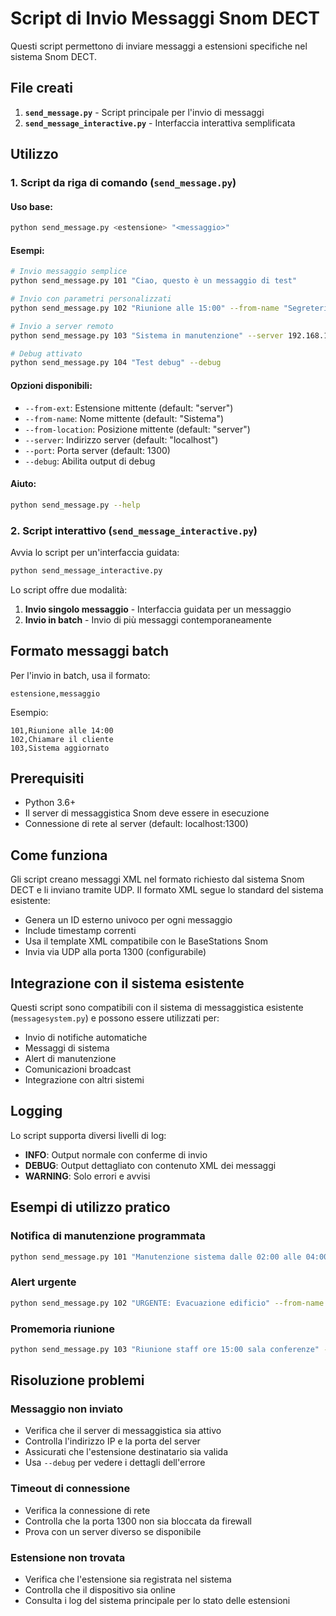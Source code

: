 # Script di Invio Messaggi Snom DECT

Questi script permettono di inviare messaggi a estensioni specifiche nel sistema Snom DECT.

## File creati

1. **`send_message.py`** - Script principale per l'invio di messaggi
2. **`send_message_interactive.py`** - Interfaccia interattiva semplificata

## Utilizzo

### 1. Script da riga di comando (`send_message.py`)

#### Uso base:

```bash
python send_message.py <estensione> "<messaggio>"
```

#### Esempi:

```bash
# Invio messaggio semplice
python send_message.py 101 "Ciao, questo è un messaggio di test"

# Invio con parametri personalizzati
python send_message.py 102 "Riunione alle 15:00" --from-name "Segreteria" --from-ext 100

# Invio a server remoto
python send_message.py 103 "Sistema in manutenzione" --server 192.168.1.100 --port 1300

# Debug attivato
python send_message.py 104 "Test debug" --debug
```

#### Opzioni disponibili:

-   `--from-ext`: Estensione mittente (default: "server")
-   `--from-name`: Nome mittente (default: "Sistema")
-   `--from-location`: Posizione mittente (default: "server")
-   `--server`: Indirizzo server (default: "localhost")
-   `--port`: Porta server (default: 1300)
-   `--debug`: Abilita output di debug

#### Aiuto:

```bash
python send_message.py --help
```

### 2. Script interattivo (`send_message_interactive.py`)

Avvia lo script per un'interfaccia guidata:

```bash
python send_message_interactive.py
```

Lo script offre due modalità:

1. **Invio singolo messaggio** - Interfaccia guidata per un messaggio
2. **Invio in batch** - Invio di più messaggi contemporaneamente

## Formato messaggi batch

Per l'invio in batch, usa il formato:

```
estensione,messaggio
```

Esempio:

```
101,Riunione alle 14:00
102,Chiamare il cliente
103,Sistema aggiornato
```

## Prerequisiti

-   Python 3.6+
-   Il server di messaggistica Snom deve essere in esecuzione
-   Connessione di rete al server (default: localhost:1300)

## Come funziona

Gli script creano messaggi XML nel formato richiesto dal sistema Snom DECT e li inviano tramite UDP. Il formato XML segue lo standard del sistema esistente:

-   Genera un ID esterno univoco per ogni messaggio
-   Include timestamp correnti
-   Usa il template XML compatibile con le BaseStations Snom
-   Invia via UDP alla porta 1300 (configurabile)

## Integrazione con il sistema esistente

Questi script sono compatibili con il sistema di messaggistica esistente (`messagesystem.py`) e possono essere utilizzati per:

-   Invio di notifiche automatiche
-   Messaggi di sistema
-   Alert di manutenzione
-   Comunicazioni broadcast
-   Integrazione con altri sistemi

## Logging

Lo script supporta diversi livelli di log:

-   **INFO**: Output normale con conferme di invio
-   **DEBUG**: Output dettagliato con contenuto XML dei messaggi
-   **WARNING**: Solo errori e avvisi

## Esempi di utilizzo pratico

### Notifica di manutenzione programmata

```bash
python send_message.py 101 "Manutenzione sistema dalle 02:00 alle 04:00" --from-name "IT Support"
```

### Alert urgente

```bash
python send_message.py 102 "URGENTE: Evacuazione edificio" --from-name "Sicurezza"
```

### Promemoria riunione

```bash
python send_message.py 103 "Riunione staff ore 15:00 sala conferenze" --from-name "Segreteria"
```

## Risoluzione problemi

### Messaggio non inviato

-   Verifica che il server di messaggistica sia attivo
-   Controlla l'indirizzo IP e la porta del server
-   Assicurati che l'estensione destinatario sia valida
-   Usa `--debug` per vedere i dettagli dell'errore

### Timeout di connessione

-   Verifica la connessione di rete
-   Controlla che la porta 1300 non sia bloccata da firewall
-   Prova con un server diverso se disponibile

### Estensione non trovata

-   Verifica che l'estensione sia registrata nel sistema
-   Controlla che il dispositivo sia online
-   Consulta i log del sistema principale per lo stato delle estensioni
